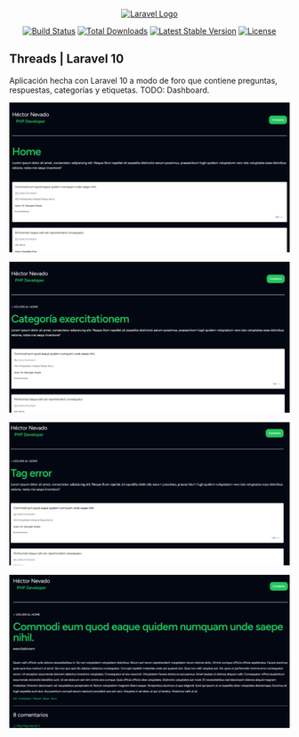 <p align="center"><a href="https://laravel.com" target="_blank"><img src="https://raw.githubusercontent.com/laravel/art/master/logo-lockup/5%20SVG/2%20CMYK/1%20Full%20Color/laravel-logolockup-cmyk-red.svg" width="400" alt="Laravel Logo"></a></p>

<p align="center">
<a href="https://github.com/laravel/framework/actions"><img src="https://github.com/laravel/framework/workflows/tests/badge.svg" alt="Build Status"></a>
<a href="https://packagist.org/packages/laravel/framework"><img src="https://img.shields.io/packagist/dt/laravel/framework" alt="Total Downloads"></a>
<a href="https://packagist.org/packages/laravel/framework"><img src="https://img.shields.io/packagist/v/laravel/framework" alt="Latest Stable Version"></a>
<a href="https://packagist.org/packages/laravel/framework"><img src="https://img.shields.io/packagist/l/laravel/framework" alt="License"></a>
</p>

<h2>Threads | Laravel 10</h2>
<p>Aplicación hecha con Laravel 10 a modo de foro que contiene preguntas, respuestas, categorías y etiquetas. TODO: Dashboard.</p>

<p><img src="https://github.com/hnevado/threads/blob/master/public/img/imagen1.png"></p>
<p><img src="https://github.com/hnevado/threads/blob/master/public/img/imagen2.png"></p>
<p><img src="https://github.com/hnevado/threads/blob/master/public/img/imagen3.png"></p>
<p><img src="https://github.com/hnevado/threads/blob/master/public/img/imagen4.png"></p>

